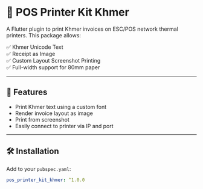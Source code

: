 # 🧾 POS Printer Kit Khmer

A Flutter plugin to print Khmer invoices on ESC/POS network thermal printers. This package allows:

✅ Khmer Unicode Text  
✅ Receipt as Image  
✅ Custom Layout Screenshot Printing  
✅ Full-width support for 80mm paper  

---

## 🚀 Features

- Print Khmer text using a custom font
- Render invoice layout as image
- Print from screenshot
- Easily connect to printer via IP and port

---

## 🛠 Installation

Add to your `pubspec.yaml`:
```yaml
pos_printer_kit_khmer: ^1.0.0

